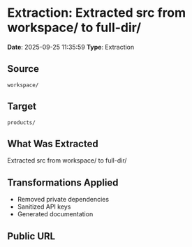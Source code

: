 # Extraction: Extracted src from workspace/ to full-dir/

**Date**: 2025-09-25 11:35:59
**Type**: Extraction

## Source
`workspace/`

## Target
`products/`

## What Was Extracted
Extracted src from workspace/ to full-dir/

## Transformations Applied
- Removed private dependencies
- Sanitized API keys
- Generated documentation

## Public URL

